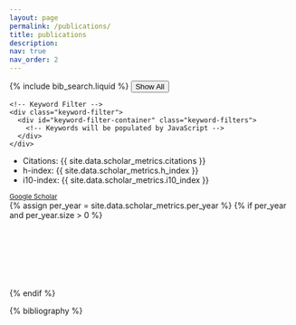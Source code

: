```yaml
---
layout: page
permalink: /publications/
title: publications
description: 
nav: true
nav_order: 2
---
```


<!-- _pages/publications.md -->

<div class="pub-header">
  <div class="pub-header-left">
    <!-- Bibsearch Feature -->
    <div class="search-container">
      {% include bib_search.liquid %}
      <button id="clear-keyword-filters" class="btn btn-sm btn-outline-secondary">Show All</button>
    </div>

    <!-- Keyword Filter -->
    <div class="keyword-filter">
      <div id="keyword-filter-container" class="keyword-filters">
        <!-- Keywords will be populated by JavaScript -->
      </div>
    </div>
  </div>
  <div class="pub-header-right">
    <!-- Google Scholar Metrics -->
    <div class="scholar-metrics compact">
      <ul class="metrics-list">
        <li><span class="metric-label">Citations:</span> <span class="metric-value">{{ site.data.scholar_metrics.citations }}</span></li>
        <li><span class="metric-label">h-index:</span> <span class="metric-value">{{ site.data.scholar_metrics.h_index }}</span></li>
        <li><span class="metric-label">i10-index:</span> <span class="metric-value">{{ site.data.scholar_metrics.i10_index }}</span></li>
      </ul>
      <div class="metrics-note"><small><a href="https://scholar.google.com/citations?user={{ site.data.socials.scholar_userid }}" target="_blank">Google Scholar</a></small></div>
      {% assign per_year = site.data.scholar_metrics.per_year %}
      {% if per_year and per_year.size > 0 %}
      <svg class="citations-spark" width="100%" height="72" viewBox="0 0 300 72" preserveAspectRatio="xMaxYMin meet">
        {% assign max = 0 %}
        {% for pt in per_year %}
          {% if pt.citations > max %}{% assign max = pt.citations %}{% endif %}
        {% endfor %}
        {% assign n = per_year.size %}
        {% if n > 0 and max > 0 %}
          {% assign bar_w = 300 | divided_by: n %}
          {% for pt in per_year %}
            {% assign idx = forloop.index0 %}
            {% assign x = bar_w | times: idx %}
            {% assign h = pt.citations | times: 60 | divided_by: max %}
            {% assign y = 65 | minus: h %}
            <rect x="{{ x }}" y="{{ y }}" width="{{ bar_w | minus: 1 }}" height="{{ h }}" fill="currentColor" rx="0" ry="0" />
          {% endfor %}
        {% endif %}
      </svg>
      {% endif %}
    </div>
  </div>
</div>

<div class="publications">

{% bibliography %}

</div>
